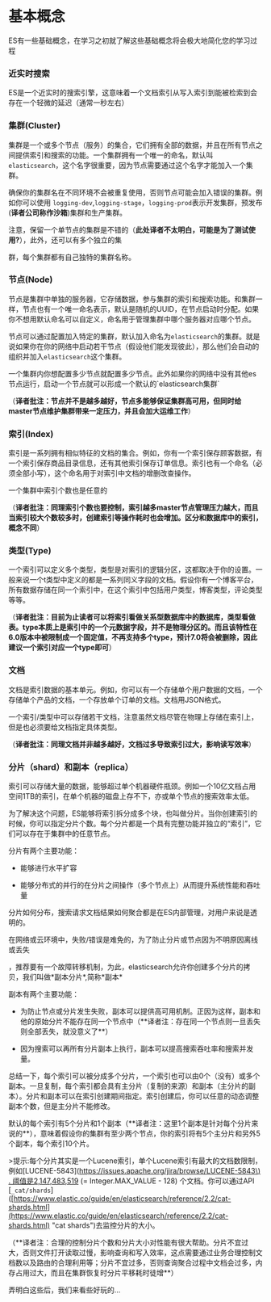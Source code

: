 # 基本概念

ES有一些基础概念，在学习之初就了解这些基础概念将会极大地简化您的学习过程



### 近实时搜索



ES是一个近实时的搜索引擎，这意味着一个文档索引从写入索引到能被检索到会存在一个轻微的延迟（通常一秒左右）

### 集群\(Cluster\)

集群是一个或多个节点（服务）的集合，它们拥有全部的数据，并且在所有节点之间提供索引和搜索的功能。一个集群拥有一个唯一的命名，默认叫`elasticsearch`，这个名字很重要，因为节点需要通过这个名字才能加入一个集群。

确保你的集群名在不同环境不会被重复使用，否则节点可能会加入错误的集群。例如你可以使用    `logging-dev`,`logging-stage`，`logging-prod`表示开发集群，预发布\(**译者公司称作沙箱**\)集群和生产集群。

注意，保留一个单节点的集群是不错的（**此处译者不太明白，可能是为了测试使用?**），此外，还可以有多个独立的集

群，每个集群都有自己独特的集群名称。

### 节点\(Node\)

节点是集群中单独的服务器，它存储数据，参与集群的索引和搜索功能。和集群一样，节点也有一个唯一命名表示，默认是随机的UUID，在节点启动时分配。如果你不想用默认命名可以自定义，命名用于管理集群中哪个服务器对应哪个节点。

节点可以通过配置加入特定的集群，默认加入命名为`elasticsearch`的集群。就是说如果你在你的网络中启动若干节点（假设他们能发现彼此），那么他们会自动的组织并加入`elasticsearch`这个集群。

一个集群内你想配置多少节点就配置多少节点。此外如果你的网络中没有其他es节点运行，启动一个节点就可以形成一个默认的\`elasticsearch集群\`

（**译者批注：节点并不是越多越好，节点多能够保证集群高可用，但同时给master节点维护集群带来一定压力，并且会加大运维工作**）

### 索引\(Index\)

索引是一系列拥有相似特征的文档的集合。例如，你有一个索引保存顾客数据，有一个索引保存商品目录信息，还有其他索引保存订单信息。索引也有一个命名（必须全部小写），这个命名用于对索引中文档的增删改查操作。

一个集群中索引个数也是任意的

（**译者批注：同理索引个数也要控制，索引越多master节点管理压力越大，而且当索引较大个数较多时，创建索引等操作耗时也会增加。区分和数据库中的索引，概念不同**）

### 类型\(Type\)

一个索引可以定义多个类型，类型是对索引的逻辑分区，这都取决于你的设置。一般来说一个t类型中定义的都是一系列同义字段的文档。假设你有一个博客平台，所有数据存储在同一个索引中，在这个索引中包括用户类型，博客类型，评论类型等等。

（**译者批注：目前为止读者可以将索引看做关系型数据库中的数据库，类型看做表。type本质上是索引中的一个元数据字段，并不是物理分区的。而且该特性在6.0版本中被限制成一个固定值，不再支持多个type，预计7.0将会被删除，因此建议一个索引对应一个type即可**）

### 文档

文档是索引数据的基本单元。例如，你可以有一个存储单个用户数据的文档，一个存储单个产品的文档，一个存放单个订单的文档。文档用JSON格式。

一个索引/类型中可以存储若干文档，注意虽然文档尽管在物理上存储在索引上，但是也必须要给文档指定具体类型。

（**译者批注：同理文档并非越多越好，文档过多导致索引过大，影响读写效率**）

### 分片（shard）和副本（replica）

索引可以存储大量的数据，能够超过单个机器硬件瓶颈。例如一个10亿文档占用空间1TB的索引，在单个机器的磁盘上存不下，亦或单个节点的搜索效率太低。

为了解决这个问题，ES能够将索引拆分成多个块，也叫做分片。当你创建索引的时候，你可以指定分片个数。每个分片都是一个具有完整功能并独立的“索引”，它们可以存在于集群中的任意节点。

分片有两个主要功能：

* 能够进行水平扩容

* 能够分布式的并行的在分片之间操作（多个节点上）从而提升系统性能和吞吐量

分片如何分布，搜索请求文档结果如何聚合都是在ES内部管理，对用户来说是透明的。

在网络或云环境中，失败/错误是难免的，为了防止分片或节点因为不明原因离线或丢失

，推荐要有一个故障转移机制，为此，elasticsearch允许你创建多个分片的拷贝，我们叫做\*副本分片\*,简称\*副本\*

副本有两个主要功能：

* 为防止节点或分片发生失败，副本可以提供高可用机制。正因为这样，副本和他的原始分片不能存在同一个节点中（\*\*译者注：存在同一个节点则一旦丢失则全部丢失，就没意义了\*\*）

* 因为搜索可以再所有分片副本上执行，副本可以提高搜索吞吐率和搜索并发量。

总结一下，每个索引可以被分成多个分片，一个索引也可以由0个（没有）或多个副本。一旦复制，每个索引都会具有主分片（复制的来源）和副本（主分片的副本）。分片和副本可以在索引创建期间指定。索引创建后，你可以任意的动态调整副本个数，但是主分片不能修改。

默认的每个索引有5个分片和1个副本（\*\*译者注：这里1个副本是针对每个分片来说的\*\*），意味着假设你的集群有至少两个节点，你的索引将有5个主分片和另外5个副本，每个索引10个片。

&gt;提示:每个分片其实是一个Lucene索引，单个Lucene索引有最大的文档数限制，例如\[LUCENE-5843\]\([https://issues.apache.org/jira/browse/LUCENE-5843\) . 阈值是2,147,483,519](https://issues.apache.org/jira/browse/LUCENE-5843%29%29，阈值是2,147,483,519) \(= Integer.MAX\_VALUE - 128\) 个文档。你可以通过API \[`_cat/shards`\]\([https://www.elastic.co/guide/en/elasticsearch/reference/2.2/cat-shards.html](https://www.elastic.co/guide/en/elasticsearch/reference/2.2/cat-shards.html) "cat shards"\)去监控分片的大小。

（\*\*译者注：合理的控制分片个数和分片大小对性能有很大帮助。分片不宜过大，否则文件打开读取过慢，影响查询和写入效率，这点需要通过业务合理控制文档数以及路由的合理利用等；分片不宜过多，否则查询聚合过程中文档会过多，内存占用过大，而且在集群恢复时分片平移耗时徒增\*\*）

弄明白这些后，我们来看些好玩的...

